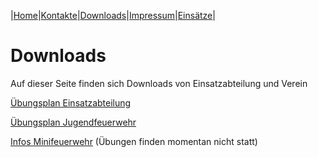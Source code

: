 |[Home](index.md)|[Kontakte](kontakte.md)|[Downloads](downloads.md)|[Impressum](impressum.md)|[Einsätze](https://feuerwehr.lich.de/einsaetze)|

# Downloads 

Auf dieser Seite finden sich Downloads von Einsatzabteilung und Verein

[Übungsplan Einsatzabteilung](downloads/2020ÜbungsplanEinsatzabteilung.pdf)

[Übungsplan Jugendfeuerwehr](downloads/2020ÜbungsplanJfw.pdf)

[Infos Minifeuerwehr](downloads/2021Aushang_Corona_Miniffw_Jan_2021.pdf) (Übungen finden momentan nicht statt)
